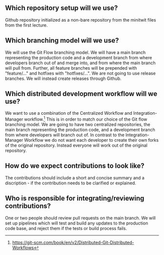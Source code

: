 ## Which repository setup will we use?

Github repository initialized as a non-bare repository from the minitwit files from the first lecture.

## Which branching model will we use?

We will use the Git Flow branching model. We will have a main branch representing the production code and a development branch from where developers branch out of and merge into, and from where the main branch will pull from. Further, all feature branches will be prepended with "feature/..." and hotfixes with "hotfixes/...". We are not going to use release branches. We will instead create releases through Github.

## Which distributed development workflow will we use?

We want to use a combination of the Centralized Workflow and Integration-Manager workflow.[^1] This is in order to match our choice of the Git flow branching model. We are going to have two centralized repositories, the main branch representing the production code, and a development branch from where developers will branch out of. In contrast to the Integration-Manager Workflow we do not want each developer to create their own forks of the original repository. Instead everyone will work out of the original repository.

[^1]: https://git-scm.com/book/en/v2/Distributed-Git-Distributed-Workflows

## How do we expect contributions to look like?

The contributions should include a short and concise summary and a discription - if the contribution needs to be clarified or explained. 

## Who is responsible for integrating/reviewing contributions?

One or two people should review pull requests on the main branch. We will set up pipelines which will test and build any updates to the production code base, and reject them if the tests or build process fails.